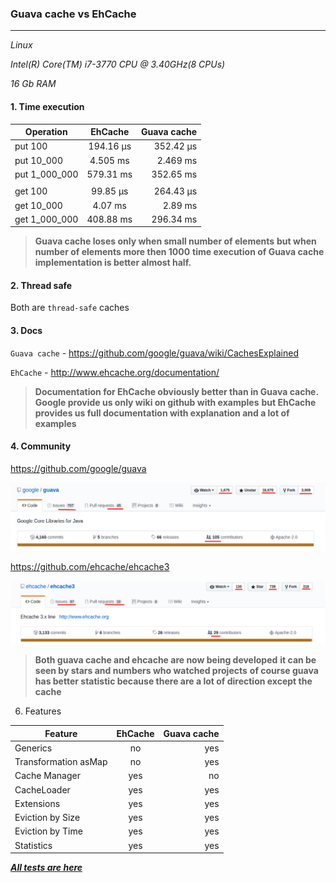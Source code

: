 

### Guava cache vs EhCache

---

*_Linux_*

*_Intel(R) Core(TM) i7-3770 CPU @ 3.40GHz(8 CPUs)_*

*_16 Gb RAM_*


#### 1. Time execution

| Operation     |    EhCache    |   Guava cache  |                                            
| ------------- |:-------------:| --------------:| 
| put 100       |   194.16 μs   |   352.42 μs    |
| put 10_000    |   4.505 ms    |   2.469 ms     |
| put 1_000_000 |   579.31 ms   |   352.65 ms    |
|				|				|				 |
| get 100		|	99.85 μs	|	264.43 μs    |
| get 10_000    |   4.07 ms     |   2.89 ms      |
| get 1_000_000 |   408.88 ms   |   296.34 ms    |


> **Guava cache loses only when small number of elements**
> **but when number of elements more then 1000**
> **time execution of Guava cache implementation is better almost half.**

#### 2. Thread safe

Both are `thread-safe` caches

#### 3. Docs

`Guava cache` - https://github.com/google/guava/wiki/CachesExplained

`EhCache` -     http://www.ehcache.org/documentation/

> **Documentation for EhCache obviously better than in Guava cache.**
> **Google provide us only wiki on github with examples**
> **but EhCache provides us full documentation with explanation and a lot of examples**

#### 4. Community

https://github.com/google/guava

![alt text](images/guava_github.png)

https://github.com/ehcache/ehcache3

![alt text](images/ehcache_github.png)

> **Both guava cache and ehcache are now being developed** 
> **it can be seen by stars and numbers who watched projects**
> **of course guava has better statistic because there are a lot of direction except the cache**

6. Features

| Feature                |    EhCache    |   Guava cache  | 
| -----------------------|:-------------:| --------------:|
| Generics               |      no       |      yes       |
| Transformation asMap   |      no       |      yes       |
| Cache Manager          |      yes      |      no        |
| CacheLoader            |      yes      |      yes       |
| Extensions             |      yes      |      yes       |
| Eviction by Size       |      yes      |      yes       |
| Eviction by Time       |      yes      |      yes       | 
| Statistics             |      yes      |      yes       |


[***All tests are here***](src/test/java/com/investigation/caches/)